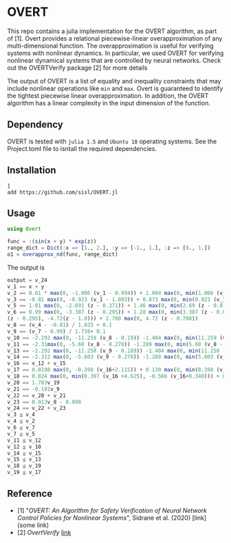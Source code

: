# OVERT

This repo contains a julia implementation for the OVERT algorithm, as part of [1]. Overt provides a relational piecewise-linear overapproximation of any multi-dimensional function. 
The overapproximation is useful for verifying systems with nonlinear dynamics. 
In particular, we used OVERT for verifying nonlinear dynamical systems that are controlled by neural networks. Check out the OVERTVerify package [2] for more details

The output of OVERT is a list of equality and inequality constraints that may include nonlinear operations like `min` and `max`. Overt is guaranteed to identify the tightest piecewise linear overapproximation. In addition, the OVERT algorithm has a linear complexity in the input dimension of the function.

## Dependency
OVERT is tested with `julia 1.5` and `Ubuntu 18` operating systems. See the Project.toml file to isntall the required dependencies.

## Installation
```
]
add https://github.com/sisl/OVERT.jl
```


## Usage
```julia
using Overt

func = :(sin(x + y) * exp(z))
range_dict = Dict(:x => [1., 2.], :y => [-1., 1.], :z => [0., 1.])
o1 = overapprox_nd(func, range_dict)

```
The output is
```julia
output = v_24
v_1 == x + y
v_2 == 0.01 * max(0, -1.006 (v_1 - 0.994)) + 1.004 max(0, min(1.006 (v_1 - 0.0), -0.883 (v_1 - 2.126))) + 1.015 max(0, min(0.883 (v_1 - 0.994), -1.144 (v_1 - 3.0))) + 0.151max(0, 1.145 (v_1 - 2.126))
v_3 == -0.01 max(0, -0.923 (v_1 - 1.083)) + 0.873 max(0, min(0.923 (v_1 - 0.0), -1.130 (v_1 - 1.968))) + 0.912 max(0, min(1.130 (v_1 - 1.083), -0.970 (v_1 - 3.0))) + 0.131 max(0, 0.967 (v_1 -1.967))
v_5 == 1.01 max(0, -2.691 (z - 0.371)) + 1.46 max(0, min(2.69 (z - 0.0), -3.02(z - 0.702))) + 2.028 max(0, min(3.024 (z - 0.37), -3.35 (z - 1.0))) + 2.72 max(0, 3.357 (z - 0.702))
v_6 == 0.99 max(0, -3.387 (z - 0.295)) + 1.28 max(0, min(3.387 (z - 0.0), -2.03 (z - 0.788))) + 2.132 max(0, min(2.028
(z - 0.295), -4.72(z - 1.0))) + 2.708 max(0, 4.72 (z - 0.788))
v_8 == (v_4 - -0.01) / 1.025 + 0.1
v_9 == (v_7 - 0.99) / 1.738+ 0.1
v_10 == -2.292 max(0, -11.258 (v_8 - 0.19)) -1.404 max(0, min(11.259 (v_8 - 0.1), -2.138(v_8 - 0.657))) -0.298 max(0, min(2.13 (v_8 - 0.189), -2.255 (v_8 - 1.1))) + 0.105 max(0, 2.255(v_8 - 0.656))
v_11 == -2.31max(0, -5.60 (v_8 - 0.278)) -1.289 max(0, min(5.60 (v_8 - 0.1), -3.129 (v_8 - 0.598))) -0.524 max(0, min(3.129 (v_8 - 0.278), -1.992(v_8 - 1.1))) + 0.0853 max(0, 1.99 (v_8 - 0.598))
v_13 == -2.292 max(0, -11.258 (v_9 - 0.189)) -1.404 max(0, min(11.258 (v_9 - 0.1), -2.138 (v_9 - 0.656))) -0.298 max(0, min(2.138 (v_9 - 0.189), -2.255 (v_9 - 1.1))) + 0.105 max(0, 2.255 (v_9 - 0.657))
v_14 == -2.312 max(0, -5.603 (v_9 - 0.278)) -1.288 max(0, min(5.603 (v_9 - 0.1), -3.129 (v_9 - 0.598))) -0.524 max(0, min(3.129 (v_9 - 0.278), -1.99 (v_9 - 1.1))) + 0.085 max(0, 1.99 (v_9 - 0.598))
v_16 == v_12 + v_15
v_17 == 0.0198 max(0, -0.398 (v_16+2.115)) + 0.130 max(0, min(0.398 (v_16 +4.625), -0.725 (v_16 + 0.736))) + 0.488 max(0, min(0.725(v_16 + 2.115), -1.056 (v_16 - 0.210))) + 1.244 max(0, 1.056(v_16 +0.736))
v_18 == 0.024 max(0, min(0.397 (v_16 +4.625), -0.566 (v_16+0.340))) + 0.544 max(0, min(0.566 (v_16 + 2.106), -1.814 (v_16 - 0.211))) + 1.224 max(0, 1.814(v_16 + 0.340))
v_20 == 1.783v_19
v_21 == -0.191v_9
v_22 == v_20 + v_21
v_23 == 0.913v_8 - 0.098
v_24 == v_22 + v_23
v_3 ≦ v_4
v_4 ≦ v_2
v_6 ≦ v_7
v_7 ≦ v_5
v_11 ≦ v_12
v_12 ≦ v_10
v_14 ≦ v_15
v_15 ≦ v_13
v_18 ≦ v_19
v_19 ≦ v_17
```

## Reference

- [1] "*OVERT: An Algorithm for Safety Verification of Neural Network Control Policies for Nonlinear Systems*", Sidrane et al. (2020) [link](some link)
- [2] *OvertVerify* [link](https://github.com/sisl/OVERTVerify.jl)
